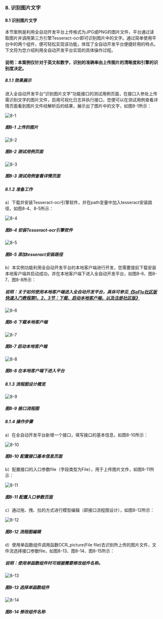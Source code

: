### 8. 识别图片文字

#### 8.1 识别图片文字

本节案例是利用全自动开发平台上传格式为JPG或PNG的图片文件，平台通过读取图片并调用第三方引擎Tesseract-ocr即可识别图片中的文字。通过简单使用平台中的两个组件，便可轻松实现该功能，体现了全自动开发平台便捷好用的特点。下文将为您介绍利用全自动开发平台实现的具体操作过程。

#### 说明：本案例仅针对于英文和数字，识别的准确率由上传图片的清晰度和引擎的识别度决定。

##### 8.1.1 效果展示

进入全自动开发平台“识别图片文字”功能接口的测试用例页面，在接口入参处上传需识别文字的图片文件，启用可视化日志并执行接口，您便可以在测试用例查看详情页面看到图片文件经解析后的结果，展示出了图片中的文字，如图8-1所示：

![8-1](https://www.feisuanyz.com/fsimage/alcj-image/picturerecognize/2_1.png)

##### 图8-1 上传的图片

![8-2](https://www.feisuanyz.com/fsimage/alcj-image/picturerecognize/5_12.png)

##### 图8-2 测试用例页面

![8-3](https://www.feisuanyz.com/fsimage/alcj-image/picturerecognize/2_2.png)

##### 图8-3 测试用例查看详情页面

##### 8.1.2 准备工作

a）下载并安装Tesseract-ocr引擎软件，并在path变量中加入tesseract安装路径，如图8-4、8-5所示：

![8-4](https://www.feisuanyz.com/fsimage/alcj-image/picturerecognize/3_1.png)

##### 图8-4 安装Tesseract-ocr引擎软件

![8-5](https://www.feisuanyz.com/fsimage/alcj-image/picturerecognize/3_2.png)

##### 图8-5 添加tesseract安装路径

b）本实例功能利用全自动开发平台的本地客户端进行开发，您需要提前下载安装本地客户端并启动成功，并在本地客户端下进入全自动开发平台，如图8-6、图8-7、图8-8所示：

##### 说明：关于如何使用本地客户端进入全自动开发平台，具体可参见[《SoFlu社区版快速入门教程第1、2、3节：下载、启动本地客户端，以及注册社区版》](https://gitee.com/feisuanyz/SoFlu-adp/blob/master/SoFlu%E7%A4%BE%E5%8C%BA%E7%89%88%E6%95%99%E7%A8%8B/SoFlu%E7%A4%BE%E5%8C%BA%E7%89%88%E5%BF%AB%E9%80%9F%E5%85%A5%E9%97%A8%E6%95%99%E7%A8%8B/SoFlu%E7%A4%BE%E5%8C%BA%E7%89%88%E5%BF%AB%E9%80%9F%E5%85%A5%E9%97%A8%E6%95%99%E7%A8%8B.md)

![8-6](https://www.feisuanyz.com/fsimage/alcj-image/picturerecognize/3_3.png)

##### 图8-6 下载本地客户端

![8-7](https://www.feisuanyz.com/fsimage/alcj-image/picturerecognize/3_4.png)

##### 图8-7 启动本地客户端

![8-8](https://www.feisuanyz.com/fsimage/alcj-image/picturerecognize/3_5.png)

##### 图8-8 在本地客户端下进入平台

##### 8.1.3 流程图设计概览

![8-9](https://www.feisuanyz.com/fsimage/alcj-image/picturerecognize/4_1.png)

##### 图8-9 接口流程图

##### 8.1.4 操作步骤

a）在全自动开发平台新增一个接口，填写接口的基本信息，如图8-10所示：

![8-10](https://www.feisuanyz.com/fsimage/alcj-image/picturerecognize/5_1.png)

##### 图8-10 配置接口基本信息页面

b）配置接口的入口参数file（字段类型为File），用于上传图片文件，如图8-11所示：

![8-11](https://www.feisuanyz.com/fsimage/alcj-image/picturerecognize/5_2.png)

##### 图8-11 配置入口参数页面

c）通过拖、拽、拉的方式进行模型编辑（即接口流程图设计），如图8-12所示：

![8-12](https://www.feisuanyz.com/fsimage/alcj-image/picturerecognize/5_3.png)

##### 图8-12 流程图编辑

d）使用单函数组件调用函数OCR_picture(File file)去识别所上传的图片文件，文件流选择接口参数file，如图8-13、图8-14、图8-15所示：

##### 说明：使用单函数组件时可根据需要修改组件名称。

![8-13](https://www.feisuanyz.com/fsimage/alcj-image/picturerecognize/5_4.png)

##### 图8-13 选择单函数组件

![8-14](https://www.feisuanyz.com/fsimage/alcj-image/picturerecognize/5_5.png)

##### 图8-14 修改组件名称
